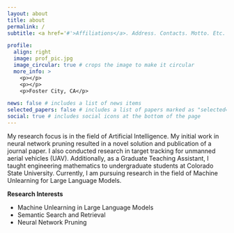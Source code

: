 ```yaml
---
layout: about
title: about
permalink: /
subtitle: <a href='#'>Affiliations</a>. Address. Contacts. Motto. Etc.

profile:
  align: right
  image: prof_pic.jpg
  image_circular: true # crops the image to make it circular
  more_info: >
    <p></p>
    <p></p>
    <p>Foster City, CA</p>

news: false # includes a list of news items
selected_papers: false # includes a list of papers marked as "selected={true}"
social: true # includes social icons at the bottom of the page
---
```


My research focus is in the field of Artificial Intelligence. My initial work in neural network pruning resulted in a novel solution and publication of a journal paper. I also conducted research in target tracking for unmanned aerial vehicles (UAV). Additionally, as a Graduate Teaching Assistant, I taught engineering mathematics to undergraduate students at Colorado State University. Currently, I am pursuing research in the field of Machine Unlearning for Large Language Models.

**Research Interests**
- Machine Unlearning in Large Language Models
- Semantic Search and Retrieval
- Neural Network Pruning